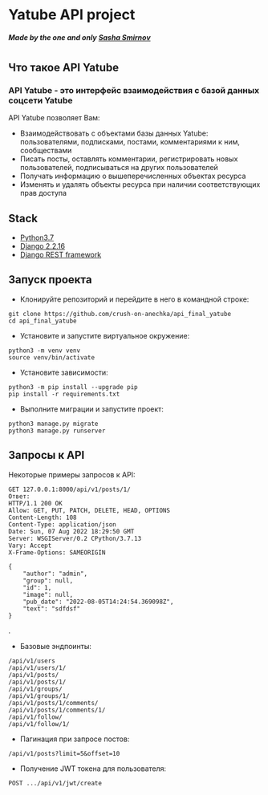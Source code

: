 # Yatube API project
##### _Made by the one and only [Sasha Smirnov][github_link]_
# 

## Что такое API Yatube

### API Yatube - это интерфейс взаимодействия с базой данных соцсети Yatube

API Yatube позволяет Вам:

- Взаимодействовать с объектами базы данных Yatube: пользователями, подписками, постами, комментариями к ним, сообществами
- Писать посты, оставлять комментарии, регистрировать новых пользователей, подписываться на других пользователей
- Получать информацию о вышеперечисленных объектах ресурса
- Изменять и удалять объекты ресурса при наличии соответствующих прав доступа

## Stack

- [Python3.7]
- [Django 2.2.16]
- [Django REST framework][drf]

## Запуск проекта
- Клонируйте репозиторий и перейдите в него в командной строке:
```
git clone https://github.com/crush-on-anechka/api_final_yatube
cd api_final_yatube
``` 
- Установите и запустите виртуальное окружение:
```
python3 -m venv venv
source venv/bin/activate
``` 
- Установите зависимости:
```
python3 -m pip install --upgrade pip
pip install -r requirements.txt
``` 
- Выполните миграции и запустите проект:
```
python3 manage.py migrate
python3 manage.py runserver
```
## Запросы к API

Некоторые примеры запросов к API:
```
GET 127.0.0.1:8000/api/v1/posts/1/
Ответ:
HTTP/1.1 200 OK
Allow: GET, PUT, PATCH, DELETE, HEAD, OPTIONS
Content-Length: 108
Content-Type: application/json
Date: Sun, 07 Aug 2022 18:29:50 GMT
Server: WSGIServer/0.2 CPython/3.7.13
Vary: Accept
X-Frame-Options: SAMEORIGIN

{
    "author": "admin",
    "group": null,
    "id": 1,
    "image": null,
    "pub_date": "2022-08-05T14:24:54.369098Z",
    "text": "sdfdsf"
}
```
.
- Базовые эндпоинты:
```
/api/v1/users
/api/v1/users/1/
/api/v1/posts/
/api/v1/posts/1/
/api/v1/groups/
/api/v1/groups/1/
/api/v1/posts/1/comments/
/api/v1/posts/1/comments/1/
/api/v1/follow/
/api/v1/follow/1/
```
- Пагинация при запросе постов:
```
/api/v1/posts?limit=5&offset=10
```
- Получение JWT токена для пользователя:
```
POST .../api/v1/jwt/create
```

[github_link]: <http://github.com/crush-on-anechka>
[python3.7]: <https://docs.python.org/3.7/whatsnew/3.7.html>
[Django 2.2.16]: <https://docs.djangoproject.com/en/4.0/releases/2.2.16/>
[drf]: <https://www.django-rest-framework.org>
